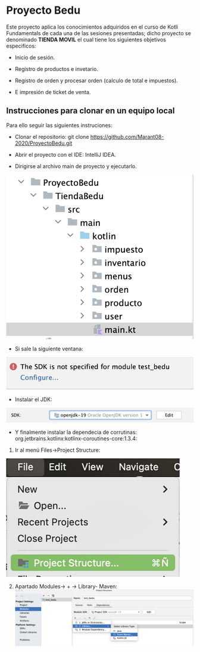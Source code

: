 # Proyecto Bedu

Este proyecto aplica los conocimientos adquiridos en el curso de Kotli Fundamentals de cada una de las sesiones presentadas; dicho proyecto se denominado **TIENDA MOVIL** el cual tiene los siguientes objetivos especificos:

* Inicio de sesión.

* Registro de productos e invetario.

* Registro de orden y procesar orden (calculo de total e impuestos).

* E impresión de ticket de venta.


## Instrucciones para clonar en un equipo local

Para ello seguir las siguientes instruciones:

* Clonar el repositorio: git clone https://github.com/Marant08-2020/ProyectoBedu.git

* Abrir el proyecto con el IDE: IntelliJ IDEA.

* Dirigirse al archivo main de proyecto y ejecutarlo.

![](https://github.com/Marant08-2020/ProyectoBedu/blob/main/Screenshot%202023-04-01%20at%2019.27.07.png) 

* Si sale la siguiente ventana:

![](https://github.com/Marant08-2020/ProyectoBedu/blob/main/Screenshot%202023-04-01%20at%2019.41.44.png)

* Instalar el JDK:

![](https://github.com/Marant08-2020/ProyectoBedu/blob/main/Screenshot%202023-04-01%20at%2019.45.53.png)

* Y finalmente instalar la dependecia de corrutinas: org.jetbrains.kotlinx:kotlinx-coroutines-core:1.3.4:

1. Ir al menú Files->Project Structure:

![](https://github.com/Marant08-2020/ProyectoBedu/blob/main/Screenshot%202023-04-01%20at%2019.48.04.png)

2. Apartado Modules-> + -> Library- Maven:
![](https://github.com/Marant08-2020/ProyectoBedu/blob/main/Screenshot%202023-04-01%20at%2019.51.31.png)








